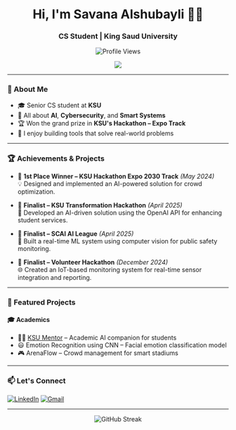 <h1 align="center">Hi, I'm Savana Alshubayli 👩‍💻</h1>
<h3 align="center">CS Student | King Saud University</h3>
<p align="center">
  <img src="https://komarev.com/ghpvc/?username=Savana-Alshubayli&label=Profile%20Views&color=blueviolet" alt="Profile Views" />
</p>

<p align="center">
  <a href="https://skillicons.dev">
    <img src="https://skillicons.dev/icons?i=kali,py,anaconda,c,eclipse,figma,html,java,js,matlab,mysql,notion,php,swift,vscode" />
  </a>
</p>

---

### 💬 About Me
- 🎓 Senior CS student at **KSU**
- 🧠 All about **AI**, **Cybersecurity**, and **Smart Systems**
- 🏆 Won the grand prize in **KSU's Hackathon – Expo Track**
- 💬 I enjoy building tools that solve real-world problems

---
### 🏆 Achievements & Projects

- 🥇 **1st Place Winner – KSU Hackathon Expo 2030 Track** *(May 2024)*  
  💡 Designed and implemented an AI-powered solution for crowd optimization.

- 🥈 **Finalist – KSU Transformation Hackathon** *(April 2025)*  
  🤖 Developed an AI-driven solution using the OpenAI API for enhancing student services.

- 🥈 **Finalist – SCAI AI League** *(April 2025)*  
  🎯 Built a real-time ML system using computer vision for public safety monitoring.

- 🥈 **Finalist – Volunteer Hackathon** *(December 2024)*  
  🌐 Created an IoT-based monitoring system for real-time sensor integration and reporting.

---

### 🧠 Featured Projects

#### 🎓 Academics
- 🧑‍🏫 [KSU Mentor](https://github.com/your-link) – Academic AI companion for students  
- 😃 Emotion Recognition using CNN – Facial emotion classification model  
- 🎮 ArenaFlow – Crowd management for smart stadiums

---

### 📫 Let's Connect

[![LinkedIn](https://img.shields.io/badge/-LinkedIn-0077B5?style=flat&logo=linkedin&logoColor=white)]([https://www.linkedin.com/in/your-link/](https://www.linkedin.com/in/savana-al-shubayli-b2a30621a/))
[![Gmail](https://img.shields.io/badge/-Gmail-D14836?style=flat&logo=gmail&logoColor=white)](savanaalshubayli@gmail.com )

---

<p align="center">
  <img src="https://github-readme-streak-stats.herokuapp.com/?user=Savana-Alshubayli&theme=tokyonight" alt="GitHub Streak" />
</p>


